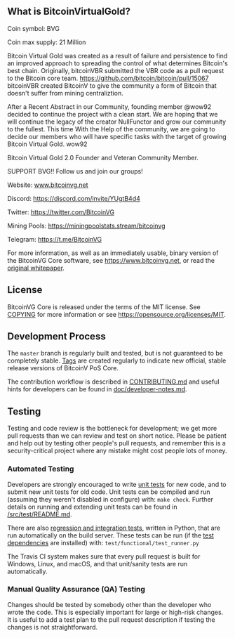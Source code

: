 What is BitcoinVirtualGold?
----------------

Coin symbol: BVG


Coin max supply: 21 Million


Bitcoin Virtual Gold was created as a result of failure and persistence to find an improved approach to spreading the control of what determines Bitcoin's best chain. Originally, bitcoinVBR submitted the VBR code as a pull request to the Bitcoin core team. https://github.com/bitcoin/bitcoin/pull/15067 bitcoinVBR created BitcoinV to give the community a form of Bitcoin that doesn't suffer from mining centraliztion.


After a Recent Abstract in our Community, founding member @wow92 decided to continue the project with a clean start. We are hoping that we will continue the legacy of the creator NullFunctor and grow our community to the fullest. This time With the Help of the community, we are going to decide our members who will have specific tasks with the target of growing Bitcoin Virtual Gold.
wow92

Bitcoin Virtual Gold 2.0 Founder and Veteran Community Member.


SUPPORT BVG!! Follow us and join our groups!


Website: www.bitcoinvg.net


Discord: https://discord.com/invite/YUgtB4d4


Twitter: https://twitter.com/BitcoinVG


Mining Pools: https://miningpoolstats.stream/bitcoinvg


Telegram: https://t.me/BitcoinVG

For more information, as well as an immediately usable, binary version of
the BitcoinVG Core software, see https://www.bitcoinvg.net, or read the
[original whitepaper](https://www.bitcoinvg.net/WhitePaper.pdf).

License
-------

BitcoinVG Core is released under the terms of the MIT license. See [COPYING](COPYING) for more
information or see https://opensource.org/licenses/MIT.

Development Process
-------------------

The `master` branch is regularly built and tested, but is not guaranteed to be
completely stable. [Tags](https://github.com/BitcoinVG/bitcoinvg) are created
regularly to indicate new official, stable release versions of BitcoinV PoS Core.

The contribution workflow is described in [CONTRIBUTING.md](CONTRIBUTING.md)
and useful hints for developers can be found in [doc/developer-notes.md](doc/developer-notes.md).

Testing
-------

Testing and code review is the bottleneck for development; we get more pull
requests than we can review and test on short notice. Please be patient and help out by testing
other people's pull requests, and remember this is a security-critical project where any mistake might cost people
lots of money.

### Automated Testing

Developers are strongly encouraged to write [unit tests](src/test/README.md) for new code, and to
submit new unit tests for old code. Unit tests can be compiled and run
(assuming they weren't disabled in configure) with: `make check`. Further details on running
and extending unit tests can be found in [/src/test/README.md](/src/test/README.md).

There are also [regression and integration tests](/test), written
in Python, that are run automatically on the build server.
These tests can be run (if the [test dependencies](/test) are installed) with: `test/functional/test_runner.py`

The Travis CI system makes sure that every pull request is built for Windows, Linux, and macOS, and that unit/sanity tests are run automatically.

### Manual Quality Assurance (QA) Testing

Changes should be tested by somebody other than the developer who wrote the
code. This is especially important for large or high-risk changes. It is useful
to add a test plan to the pull request description if testing the changes is
not straightforward.

